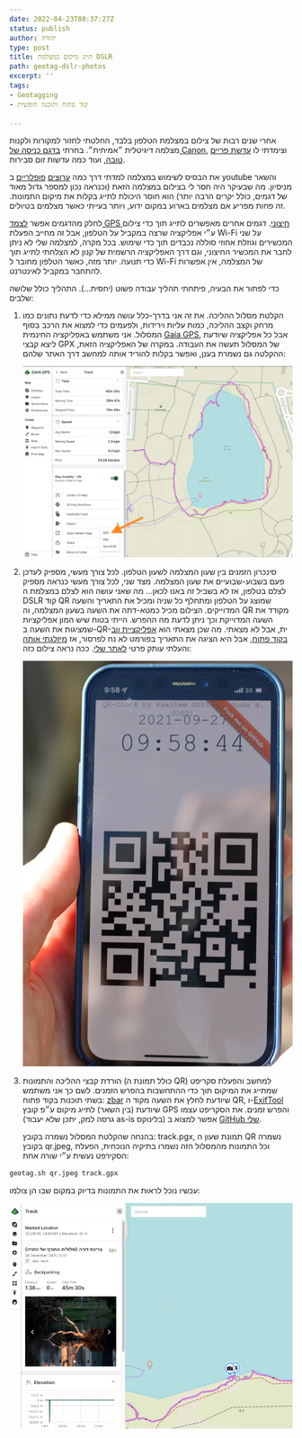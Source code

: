 ```yaml
---
date: 2022-04-23T08:37:27Z
status: publish
author: יהודה
type: post
title: תיוג מיקום במצלמת DSLR
path: geotag-dslr-photos
excerpt: ''
tags:
- Geotagging
- קוד פתוח ותוכנה חופשית

---
```

אחרי שנים רבות של צילום במצלמת הטלפון בלבד, החלטתי לחזור למקורות ולקנות מצלמה דיגיטלית ״אמיתית״. בחרתי [בדגם כניסה של Canon](https://www.dpreview.com/products/canon/slrs/canon_eos2000d "Canon EOS 2000D"), וצימדתי לו [עדשת פריים טובה](https://www.dpreview.com/products/canon/lenses/canon_50_1p8_stm "Canon EF 50mm F1.8 STM"), ועוד כמה עדשות זום סבירות.

את הבסיס לשימוש במצלמה למדתי דרך כמה [ערוצים](https://www.youtube.com/user/JaredPolin "Jared Polin") [פופלריים](https://www.youtube.com/channel/UC9lyUdwosxq_OxC1uggjUPA "Photo Genius") ב youtube והשאר מניסיון. מה שבעיקר היה חסר לי בצילום במצלמה הזאת (וכנראה נכון למספר גדול מאוד של דגמים, כולל יקרים הרבה יותר) הוא חוסר היכולת לתייג בקלות את מיקום התמונות. זה פחות מפריע אם מצלמים בארוע במקום ידוע, ויותר בעייתי כאשר מצלמים בטיולים.

לחלק מהדגמים אפשר [לצמד GPS חיצוני](https://www.bhphotovideo.com/c/product/847538-REG/Canon_6363B001_GPS_Receiver_GP_E2.html "Canon GPS Receiver GP-E2"). דגמים אחרים מאפשרים לתייג תוך כדי צילום ע״י אפליקציה שרצה במקביל על הטלפון, אבל זה מחייב הפעלת Wi-Fi על שני המכשירים וגוזלת אחוזי סוללה נכבדים תוך כדי שימוש. בכל מקרה, למצלמה שלי לא ניתן לחבר את המכשיר החיצוני, וגם דרך האפליקציה הרשמית של קנון לא הצלחתי לתייג תוך כדי תנועה. יותר מזה, כאשר הטלפון מחובר ל Wi-Fi של המצלמה, אין אפשרות להתחבר במקביל לאינטרנט.

כדי לפתור את הבעיה, פיתחתי תהליך עבודה פשוט (יחסית...). התהליך כולל שלושה שלבים:

1. הקלטת מסלול ההליכה. את זה אני בדרך-כלל עושה ממילא כדי לדעת נתונים כמו מרחק וקצב ההליכה, כמות עליות וירידות, ולפעמים כדי למצוא את הרכב בסוף המסלול. אני משתמש באפליקציה החינמית [Gaia GPS](https://www.gaiagps.com), אבל כל אפליקציה שיודעת ליצא קבצי GPX של המסלול תעשה את העבודה. במקרה של האפליקציה הזאת, ההקלטה גם נשמרת בענן, ואפשר בקלות להוריד אותה למחשב דרך האתר שלהם:

   ![](/img/2022/04/gaia-gps-export-to-gpx.png)
2. סינכרון הזמנים בין שעון המצלמה לשעון הטלפון. לכל צורך מעשי, מספיק לעדכן פעם בשבוע-שבועיים את שעון המצלמה. מצד שני, לכל צורך מעשי כנראה מספיק לצלם בטלפון, אז לא בשביל זה באנו לכאן... מה שאני עושה הוא לצלם במצלמת ה DSLR קוד QR שמוצג על הטלפון ומתחלף כל שניה ומכיל את התאריך והשעה המדוייקים. הצילום מכיל כמטא-דתה את השעה בשעון המצלמה, וה QR מקודד את השעה המדוייקת וכך ניתן לדעת מה ההפרש. הייתי בטוח שיש המון אפליקציות שמציגות את השעה ב-QR-ית, אבל לא מצאתי. מה שכן מצאתי הוא [אפליקציית ווב בקוד פתוח](https://github.com/kaelhem/qr-clock "QR clock by kaelhem"), אבל היא הציגה את התאריך בפורמט לא נח לפרסור, אז [מיזלגתי אותה](https://github.com/yehudab/qr-clock "QR clock GitHub repo") והעלתי עותק פרטי [לאתר שלי](https://apps.yehudab.com/qr-clock/ "QR Clock"). ככה נראה צילום כזה:

   ![](/img/2022/04/qr-clock.jpg)
3. הורדת קבצי ההליכה והתמונות (כולל תמונת ה QR) למחשב והפעלת סקריפט שמתייג את המיקום תוך כדי ההתחשבות בהפרש הזמנים. לשם כך אני משתמש בשתי תוכנות בקוד פתוח: [zbar](https://github.com/mchehab/zbar "zbar GitHub repo") שיודעת לחלץ את השעה מקוד ה QR, ו-[ExifTool](https://exiftool.org) שיודעת (בין השאר) לתייג מיקום ע״פ קובץ GPS והפרש זמנים. את הסקריפט עצמו (גרסה למק, יתכן שלא יעבוד as-is בלינוקס) אפשר למצוא ב [GitHub שלי](https://github.com/yehudab/things/blob/main/geotag.sh "geotag.sh in GitHub").

   בהנחה שהקלטת המסלול נשמרה בקובץ: track.pgx, תמונת שעון ה QR נשמרה בקובץ qr.jpeg, וכל התמונות מהמסלול הזה נשמרו בתיקיה הנוכחית, הפעלת הסקירפט נעשית ע״י שורה אחת:

```bash
geotag.sh qr.jpeg track.gpx
```

עכשיו נוכל לראות את התמונות בדיוק במקום שבו הן צולמו:

![](/img/2022/04/photo-in-gaig-gps-after-geo-tagging.png)

